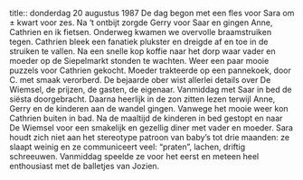 title:: donderdag 20 augustus 1987
De dag begon met een fles voor Sara om ± kwart voor zes. Na ‘t ontbijt zorgde Gerry voor Saar en gingen Anne, Cathrien en ik fietsen. Onderweg kwamen we overvolle braamstruiken tegen. Cathrien bleek een fanatiek plukster en dreigde af en toe in de struiken te vallen. Na een snelle kop koffie naar het dorp waar vader en moeder op de Siepelmarkt stonden te wachten. Weer een paar mooie puzzels voor Cathrien gekocht. Moeder trakteerde op een pannekoek, door C. met smaak verorberd. De bejaarde ober wist allerlei details over De Wiemsel, de prijzen, de gasten, de eigenaar.
Vanmiddag met Saar in bed de siësta doorgebracht. Daarna heerlijk in de zon zitten lezen terwijl Anne, Gerry en de kinderen aan de wandel gingen. Vanwege het mooie weer kon Cathrien buiten in bad. Na de maaltijd de kinderen in bed gestopt en naar De Wiemsel voor een smakelijk en gezellig diner met vader en moeder.
Sara houdt zich niet aan het stereotype patroon van baby’s tot drie maanden: ze slaapt weinig en ze communiceert veel: “praten”, lachen, driftig schreeuwen. Vanmiddag speelde ze voor het eerst en meteen heel enthousiast met de balletjes van Jozien.
